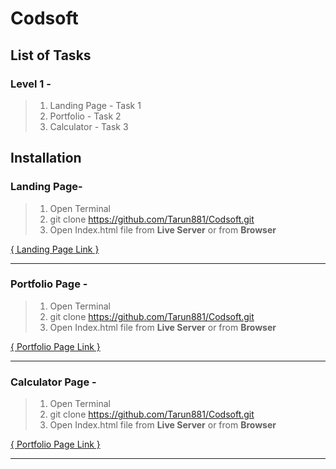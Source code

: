 # Codsoft

## List of Tasks
### Level 1 -
  > 1. Landing Page  -     Task 1  
  > 2. Portfolio  -        Task 2  
  > 3. Calculator  -       Task 3  

## Installation  

### Landing Page-


  > 1. Open Terminal  
  > 2. git clone https://github.com/Tarun881/Codsoft.git  
  > 3. Open Index.html file from **Live Server** or from **Browser**  
  
  [{ Landing Page Link }](https://github.com/Tarun881/Codsoft/tree/ff160cbf5f1b9c96b5862d6ba519c656cdfd535b/Task-1-landing-page)
  ***
### Portfolio Page -  


  > 1. Open Terminal  
  > 2. git clone  https://github.com/Tarun881/Codsoft.git   
  > 3. Open Index.html file from **Live Server** or from **Browser**   

[{ Portfolio Page Link }](https://github.com/Tarun881/Codsoft/commit/96fbf3ecd5a4f0832e194616ac1620eec38390d5)
***

### Calculator Page -  


  > 1. Open Terminal  
  > 2. git clone  https://github.com/Tarun881/Codsoft.git   
  > 3. Open Index.html file from **Live Server** or from **Browser**   

[{ Portfolio Page Link }]()
***
  
  
